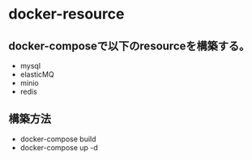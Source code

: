 # docker-resource

## docker-composeで以下のresourceを構築する。
- mysql
- elasticMQ
- minio
- redis

## 構築方法

- docker-compose build
- docker-compose up -d
